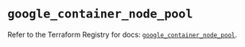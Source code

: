 # `google_container_node_pool`

Refer to the Terraform Registry for docs: [`google_container_node_pool`](https://registry.terraform.io/providers/hashicorp/google/5.33.0/docs/resources/container_node_pool).
